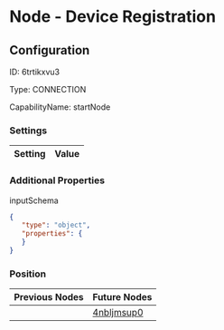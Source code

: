 # Node - Device Registration
## Configuration
ID:  6trtikxvu3

Type: CONNECTION 

CapabilityName: startNode

### Settings
| Setting | Value  |
| :------------------------ | ---------------------------------------- |
 




### Additional Properties
inputSchema
 ```json 
{
	"type": "object",
	"properties": {
	}
}
```




### Position
| Previous Nodes | Future Nodes |
| :------------- | ------------ |
|  | [4nbljmsup0](./4nbljmsup0.md) |